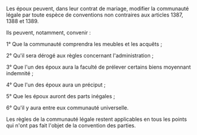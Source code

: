 Les époux peuvent, dans leur contrat de mariage, modifier la communauté légale par toute espèce de conventions non contraires aux articles 1387, 1388 et 1389.

Ils peuvent, notamment, convenir :

1° Que la communauté comprendra les meubles et les acquêts ;

2° Qu'il sera dérogé aux règles concernant l'administration ;

3° Que l'un des époux aura la faculté de prélever certains biens moyennant indemnité ;

4° Que l'un des époux aura un préciput ;

5° Que les époux auront des parts inégales ;

6° Qu'il y aura entre eux communauté universelle.

Les règles de la communauté légale restent applicables en tous les points qui n'ont pas fait l'objet de la convention des parties.
